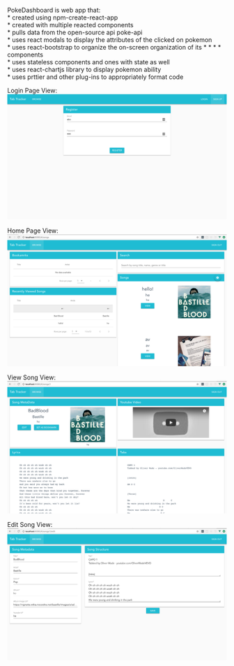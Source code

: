 <!-- prettier-ignore -->
PokeDashboard is web app that: </br>
    * created using npm-create-react-app </br>
    * created with multiple reacted components</br>
    * pulls data from the open-source api poke-api</br>
    * uses react modals to display the attributes of the clicked on pokemon</br>
    * uses react-bootstrap to organize the on-screen organization of its * * * * components</br>
    * uses stateless components and ones with state as well</br>
    * uses react-chartjs library to display pokemon ability</br>
    * uses prttier and other plug-ins to appropriately format code</br>

Login Page View:
<img src='./login.png'/>

Home Page View:
<img src='./homeView.png'/>

View Song View:
<img src='./viewSong.png'/>

Edit Song View:
<img src='./editSong.png'/>
